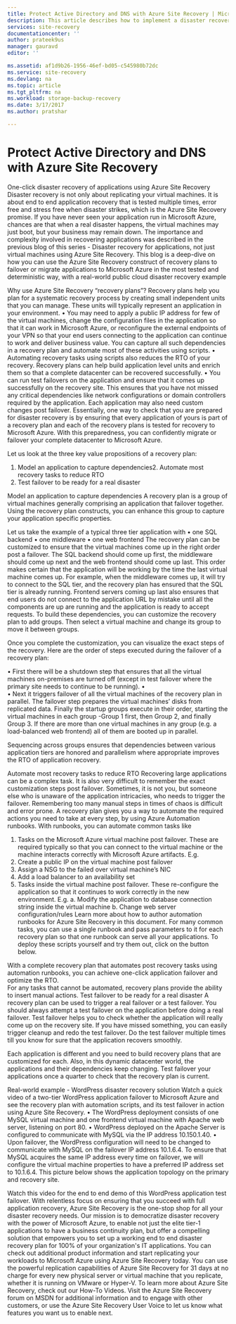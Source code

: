 ```yaml
---
title: Protect Active Directory and DNS with Azure Site Recovery | Microsoft Docs
description: This article describes how to implement a disaster recovery solution for Active Directory using Azure Site Recovery.
services: site-recovery
documentationcenter: ''
author: prateek9us
manager: gauravd
editor: ''

ms.assetid: af1d9b26-1956-46ef-bd05-c545980b72dc
ms.service: site-recovery
ms.devlang: na
ms.topic: article
ms.tgt_pltfrm: na
ms.workload: storage-backup-recovery
ms.date: 3/17/2017
ms.author: pratshar

---
```

# Protect Active Directory and DNS with Azure Site Recovery

One-click disaster recovery of applications using Azure Site Recovery
Disaster recovery is not only about replicating your virtual machines. It is about end to end application recovery that is tested multiple times, error free and stress free when disaster strikes, which is the Azure Site Recovery promise. If you have never seen your application run in Microsoft Azure, chances are that when a real disaster happens, the virtual machines may just boot, but your business may remain down. The importance and complexity involved in recovering applications was described in the previous blog of this series - Disaster recovery for applications, not just virtual machines using Azure Site Recovery. This blog is a deep-dive on how you can use the Azure Site Recovery construct of  recovery plans to failover or migrate applications to Microsoft Azure in the most tested and deterministic way, with a real-world public cloud disaster recovery example
 
Why use Azure Site Recovery “recovery plans”?
Recovery plans help you plan for a systematic recovery process by creating small independent units that you can manage. These units will typically represent an application in your environment. 
•	You may need to apply a public IP address for few of the virtual machines, change the configuration files in the application so that it can work in Microsoft Azure, or reconfigure the external endpoints of your VPN so that your end users connecting to the application can continue to work and deliver business value. You can capture all such dependencies in a recovery plan and automate most of these activities using scripts. 
•	Automating recovery tasks using scripts also reduces the RTO of your recovery. Recovery plans can help build application level units and enrich them so that a complete datacenter can be recovered successfully.
•	You can run test failovers on the application and ensure that it comes up successfully on the recovery site. This ensures that you have not missed any critical dependencies like network configurations or domain controllers required by the application. Each application may also need custom changes post failover. 
Essentially, one way to check that you are prepared for disaster recovery is by ensuring that every application of yours is part of a recovery plan and each of the recovery plans is tested for recovery to Microsoft Azure. With this preparedness, you can confidently migrate or failover your complete datacenter to Microsoft Azure.
 
Let us look at the three key value propositions of a recovery plan:

1.    Model an application to capture dependencies2.    Automate most recovery tasks to reduce RTO
3.  Test failover to be ready for a real disaster

 
Model an application to capture dependencies
A recovery plan is a group of virtual machines generally comprising an application that failover together. Using the recovery plan constructs, you can enhance this group to capture your application specific properties.
 
Let us take the example of a typical three tier application with 
•	one SQL backend
•	one middleware 
•	one web frontend
The recovery plan can be customized to ensure that the virtual machines come up in the right order post a failover. The SQL backend should come up first, the middleware should come up next and the web frontend should come up last. This order makes certain that the application will be working by the time the last virtual machine comes up. For example, when the middleware comes up, it will try to connect to the SQL tier, and the recovery plan has ensured that the SQL tier is already running. Frontend servers coming up last also ensures that end users do not connect to the application URL by mistake until all the components are up are running and the application is ready to accept requests. To build these dependencies, you can customize the recovery plan to add groups. Then select a virtual machine and change its group to move it between groups.
  
 
Once you complete the customization, you can visualize the exact steps of the recovery. Here are the order of steps executed during the failover of a recovery plan: 

•	First there will be a shutdown step that ensures that all the virtual machines on-premises are turned off (except in test failover where the primary site needs to continue to be running).
•	
•	Next it triggers failover of all the virtual machines of the recovery plan in parallel. The failover step prepares the virtual machines’ disks from replicated data. Finally the startup groups execute in their order, starting the virtual machines in each group -Group 1 first, then Group 2, and finally Group 3. If there are more than one virtual machines in any group (e.g. a load-balanced web frontend) all of them are booted up in parallel. 

Sequencing across groups ensures that dependencies between various application tiers are honored and parallelism where appropriate improves the RTO of application recovery. 

Automate most recovery tasks to reduce RTO
Recovering large applications can be a complex task. It is also very difficult to remember the exact customization steps post failover. Sometimes, it is not you, but someone else who is unaware of the application intricacies, who needs to trigger the failover. Remembering too many manual steps in times of chaos is difficult and error prone. A recovery plan gives you a way to automate the required actions you need to take at every step, by using Azure Automation runbooks. With runbooks, you can automate common tasks like
1.	Tasks on the Microsoft Azure virtual machine post failover. These are required typically so that you can connect to the virtual machine or the machine interacts correctly with Microsoft Azure artifacts. E.g.  
1.    Create a public IP on the virtual machine post failover
2.    Assign a NSG to the failed over virtual machine’s NIC
3.    Add a load balancer to an availability set
2.	Tasks inside the virtual machine post failover. These re-configure the application so that it continues to work correctly in the new environment. E.g.
a.	Modify the application to database connection string inside the virtual machine
b.	Change web server configuration/rules 
Learn more about how to author automation runbooks for Azure Site Recovery in this document. For many common tasks, you can use a single runbook and pass parameters to it for each recovery plan so that one runbook can serve all your applications.
To deploy these scripts yourself and try them out, click on the button below.
 
With a complete recovery plan that automates post recovery tasks using automation runbooks, you can achieve one-click application failover and optimize the RTO.  
For any tasks that cannot be automated, recovery plans provide the ability to insert manual actions.
Test failover to be ready for a real disaster
A recovery plan can be used to trigger a real failover or a test failover. You should always attempt a test failover on the application before doing a real failover. Test failover helps you to check whether the application will really come up on the recovery site.  If you have missed something, you can easily trigger cleanup and redo the test failover. Do the test failover multiple times till you know for sure that the application recovers smoothly.
 
Each application is different and you need to build recovery plans that are customized for each. Also, in this dynamic datacenter world, the applications and their dependencies keep changing. Test failover your applications once a quarter to check that the recovery plan is current. 
 
  
 

 
Real-world example - WordPress disaster recovery solution
Watch a quick video of a two-tier WordPress application failover to Microsoft Azure and see the recovery plan with automation scripts, and its test failover in action using Azure Site Recovery.
•	The WordPress deployment consists of one MySQL virtual machine and one frontend virtual machine with Apache web server, listening on port 80. 
•	WordPress deployed on the Apache Server is configured to communicate with MySQL via the IP address 10.150.1.40. 
•	Upon failover, the WordPress configuration will need to be changed to communicate with MySQL on the failover IP address 10.1.6.4. To ensure that MySQL acquires the same IP address every time on failover, we will configure the virtual machine properties to have a preferred IP address set to 10.1.6.4. 
This picture below shows the application topology on the primary and recovery site.
 

Watch this video for the end to end demo of this WordPress application test failover.
With relentless focus on ensuring that you succeed with full application recovery, Azure Site Recovery is the one-stop shop for all your disaster recovery needs. Our mission is to democratize disaster recovery with the power of Microsoft Azure, to enable not just the elite tier-1 applications to have a business continuity plan, but offer a compelling solution that empowers you to set up a working end to end disaster recovery plan for 100% of your organization's IT applications.
You can check out additional product information and start replicating your workloads to Microsoft Azure using Azure Site Recovery today. You can use the powerful replication capabilities of Azure Site Recovery for 31 days at no charge for every new physical server or virtual machine that you replicate, whether it is running on VMware or Hyper-V. To learn more about Azure Site Recovery, check out our How-To Videos. Visit the Azure Site Recovery forum on MSDN for additional information and to engage with other customers, or use the Azure Site Recovery User Voice to let us know what features you want us to enable next.

